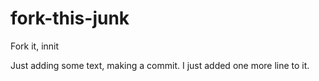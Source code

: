 # fork-this-junk
Fork it, innit

Just adding some text, making a commit.
I just added one more line to it.
